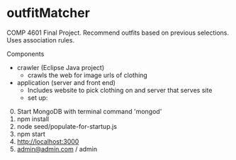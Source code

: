 # outfitMatcher
COMP 4601 Final Project. Recommend outfits based on previous selections. Uses association rules.

Components
- crawler (Eclipse Java project)
  - crawls the web for image urls of clothing
- application (server and front end)
  - Includes website to pick clothing on and server that serves site
  - set up:
 0. Start MongoDB with terminal command 'mongod'
 1. npm install
 2. node seed/populate-for-startup.js
 3. npm start
 4. <a href="http://localhost:3000" target="_blank">http://localhost:3000</a>
 5. admin@admin.com / admin
